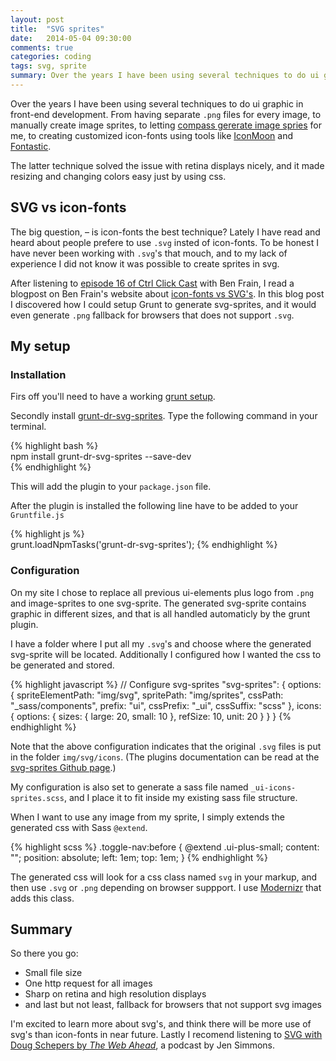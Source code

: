 ```yaml
---
layout: post
title:  "SVG sprites"
date:   2014-05-04 09:30:00
comments: true
categories: coding
tags: svg, sprite
summary: Over the years I have been using several techniques to do ui graphic in front-end development. Lately I have used svg-sprites, and this is how I made it work on my web site.
---
```


Over the years I have been using several techniques to do ui graphic in front-end development. From having separate `.png` files for every image, to manually create image sprites, to letting [compass gererate image spries][compass-sprite] for me, to creating customized icon-fonts using tools like [IconMoon] and [Fontastic].

The latter technique solved the issue with retina displays nicely, and it made resizing and changing colors easy just by using css.

## SVG vs icon-fonts
The big question, – is icon-fonts the best technique? Lately I have read and heard about people prefere to use `.svg` insted of icon-fonts. To be honest I have never been working with `.svg`'s that mouch, and to my lack of experience I did not know it was possible to create sprites in svg.

After listening to [episode 16 of Ctrl Click Cast][ctrlclickcast] with Ben Frain, I read a blogpost on Ben Frain's website about [icon-fonts vs SVG's][benfrain-blog]. In this blog post I discovered how I could setup Grunt to generate svg-sprites, and it would even generate `.png` fallback for browsers that does not support `.svg`.

## My setup

### Installation
Firs off you'll need to have a working [grunt setup].

Secondly install [grunt-dr-svg-sprites]. Type the following command in your terminal.

{% highlight bash %}    
npm install grunt-dr-svg-sprites --save-dev  
{% endhighlight %}

This will add the plugin to your `package.json` file.

After the plugin is installed the following line have to be added to your `Gruntfile.js`
    
{% highlight js %}    
grunt.loadNpmTasks('grunt-dr-svg-sprites');
{% endhighlight %}

### Configuration
On my site I chose to replace all previous ui-elements plus logo from `.png` and image-sprites to one svg-sprite. The generated svg-sprite contains graphic in different sizes, and that is all handled automaticly by the grunt plugin.

I have a folder where I put all my `.svg`'s and choose where the generated svg-sprite will be located. Additionally I configured how I wanted the css to be generated and stored.

{% highlight javascript %}
// Configure svg-sprites
"svg-sprites": {
  options: {
    spriteElementPath: "img/svg",
    spritePath: "img/sprites",
    cssPath: "_sass/components",
    prefix: "ui",
    cssPrefix: "_ui",
    cssSuffix: "scss"
  },
  icons: {
    options: {
      sizes: {
        large: 20,
        small: 10
      },
      refSize: 10,
      unit: 20
    }
  }
}
{% endhighlight %}  

Note that the above configuration indicates that the original `.svg` files is put in the folder `img/svg/icons`. (The plugins documentation can be read at the [svg-sprites Github page][grunt-dr-svg-sprites].)

My configuration is also set to generate a sass file named `_ui-icons-sprites.scss`, and I place it to fit inside my existing sass file structure. 

When I want to use any image from my sprite, I simply extends the generated css with Sass `@extend`.

{% highlight scss %}
.toggle-nav:before {
  @extend .ui-plus-small;
  content: "";
  position: absolute;
  left: 1em;
  top: 1em;
}
{% endhighlight %}

The generated css will look for a css class named `svg` in your markup, and then use `.svg` or `.png` depending on browser suppport. I use [Modernizr] that adds this class.

## Summary
So there you go:

- Small file size
- One http request for all images
- Sharp on retina and high resolution displays 
- and last but not least, fallback for browsers that not support svg images

I'm excited to learn more about svg's, and think there will be more use of svg's than icon-fonts in near future. Lastly I recomend listening to [SVG with Doug Schepers by *The Web Ahead*][web ahead podcast svg], a podcast by Jen Simmons. 

[iconmoon]: http://icomoon.io/
[fontastic]: http://fontastic.me/
[compass-sprite]: http://compass-style.org/reference/compass/helpers/sprites
[ctrlclickcast]: http://ctrlclickcast.com/episodes/sass-workflows-setup-automation
[benfrain-blog]: http://benfrain.com/image-sprites-data-uris-icon-fonts-v-svgs/
[grunt setup]: http://gruntjs.com/getting-started
[grunt-dr-svg-sprites]: https://github.com/drdk/grunt-dr-svg-sprites
[Modernizr]: http://modernizr.com/
[web ahead podcast svg]: http://5by5.tv/webahead/67